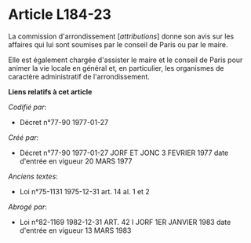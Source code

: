 # Article L184-23

La commission d'arrondissement [*attributions*] donne son avis sur les affaires qui lui sont soumises par le conseil de Paris
ou par le maire.

Elle est également chargée d'assister le maire et le conseil de Paris pour animer la vie locale en général et, en
particulier, les organismes de caractère administratif de l'arrondissement.

**Liens relatifs à cet article**

_Codifié par_:

  - Décret n°77-90 1977-01-27

_Créé par_:

  - Décret n°77-90 1977-01-27 JORF ET JONC 3 FEVRIER 1977 date d'entrée en vigueur 20 MARS 1977

_Anciens textes_:

  - Loi n°75-1131 1975-12-31 art. 14 al. 1 et 2

_Abrogé par_:

  - Loi n°82-1169 1982-12-31 ART. 42 I JORF 1ER JANVIER 1983 date d'entrée en vigueur 13 MARS 1983
